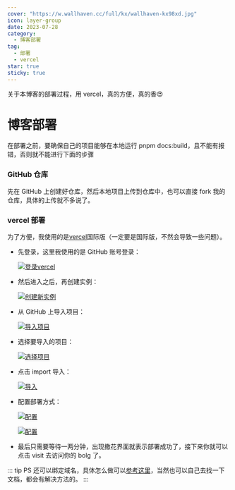 ```yaml
---
cover: "https://w.wallhaven.cc/full/kx/wallhaven-kx98xd.jpg"
icon: layer-group
date: 2023-07-28
category:
  - 博客部署
tag:
  - 部署
  - vercel
star: true
sticky: true
---
```


关于本博客的部署过程，用 vercel，真的方便，真的香:heart_eyes:

<!-- more -->

# 博客部署

在部署之前，要确保自己的项目能够在本地运行 pnpm docs:build，且不能有报错，否则就不能进行下面的步骤

### GitHub 仓库

先在 GitHub 上创建好仓库，然后本地项目上传到仓库中，也可以直接 fork 我的仓库，具体的上传就不多说了。

### vercel 部署

为了方便，我使用的是[vercel](https://vercel.com/)国际版（一定要是国际版，不然会导致一些问题）。

- 先登录，这里我使用的是 GitHub 账号登录：

  [![登录vercel](https://i.postimg.cc/VvT42TpR/image.png)](https://postimg.cc/n94vDdHj)

- 然后进入之后，再创建实例：

  [![创建新实例](https://i.postimg.cc/k5cs7DLD/shili.png)](https://postimg.cc/CZRkNMhV)

- 从 GitHub 上导入项目：

  [![导入项目](https://i.postimg.cc/8CDw8LKq/image.png)](https://postimg.cc/VJGXn0cR)

- 选择要导入的项目：

  [![选择项目](https://i.postimg.cc/PrpS1XvF/image.png)](https://postimg.cc/crW7SNmQ)

- 点击 import 导入：

  [![导入](https://i.postimg.cc/pryqGxGr/import.png)](https://postimg.cc/p5bfyNtM)

- 配置部署方式：

  [![配置](https://i.postimg.cc/Dy9Bg9qf/1.png)](https://postimg.cc/tYz3RmS8)

  [![配置](https://i.postimg.cc/sg5K0TcY/2.png)](https://postimg.cc/hXP9XbNv)

- 最后只需要等待一两分钟，出现撒花界面就表示部署成功了，接下来你就可以点击 visit 去访问你的 bolg 了。

::: tip PS
还可以绑定域名，具体怎么做可以[参考这里](https://www.tangly1024.com/article/vercel-domain)，当然也可以自己去找一下文档，都会有解决方法的。
:::
